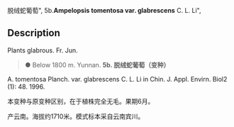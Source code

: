 脱绒蛇葡萄",
5b.**Ampelopsis tomentosa var. glabrescens** C. L. Li",

## Description
Plants glabrous. Fr. Jun.

> ●  Below 1800 m. Yunnan.
**5b. 脱绒蛇葡萄（变种）**

A. tomentosa Planch. var. glabrescens C. L. Li in Chin. J. Appl. Envirn. Biol2 (1): 48. 1996.

本变种与原变种区别，在于植株完全无毛。果期6月。

产云南。海拔约1710米。模式标本采自云南宾川。
